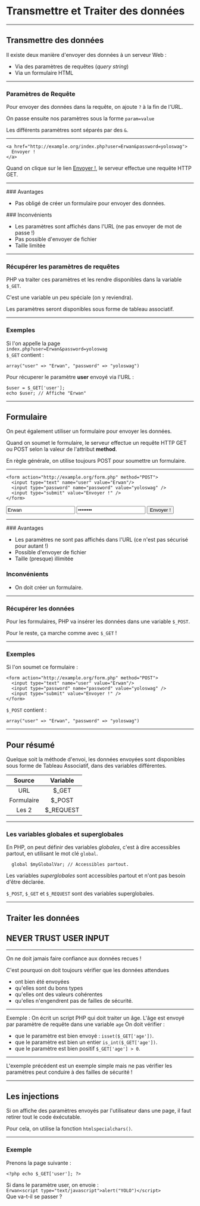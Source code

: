 # Transmettre et Traiter des données



---



## Transmettre des données

Il existe deux manière d'envoyer des données à un serveur Web :
 - Via des paramètres de requêtes (_query string_)
 - Via un formulaire HTML



---



### Paramètres de Requête

Pour envoyer des données dans la requête, on ajoute `?` à la fin de l'URL.

On passe ensuite nos paramètres sous la forme `param=value`

Les différents paramètres sont séparés par des  `&`.


***


```
<a href="http://example.org/index.php?user=Erwan&password=yoloswag">
  Envoyer !
</a>
```
Quand on clique sur le lien [Envoyer !](http://example.org/index.php?user=Erwan&password=yoloswag), le serveur effectue une requête HTTP GET.


***

### Avantages
- Pas obligé de créer un formulaire pour envoyer des données.

### Inconvénients
- Les paramètres sont affichés dans l'URL (ne pas envoyer de mot de passe !)
- Pas possible d'envoyer de fichier
- Taille limitée


***


### Récupérer les paramètres de requêtes

PHP va traiter ces paramètres et les rendre disponibles dans la variable `$_GET`.

C'est une variable un peu spéciale (on y reviendra).

Les paramètres seront disponibles sous forme de tableau associatif.


***


### Exemples

Si l'on appelle la page  
`index.php?user=Erwan&password=yoloswag`  
`$_GET` contient :

```
array("user" => "Erwan", "password" => "yoloswag")
```

Pour récuperer le paramètre **user** envoyé via l'URL :
```
$user = $_GET['user'];
echo $user; // Affiche "Erwan"
```



---



## Formulaire

On peut également utiliser un formulaire pour envoyer les données.

Quand on soumet le formulaire, le serveur effectue un requête HTTP GET ou POST selon la valeur de l'attribut **method**.

En règle générale, on utilise toujours POST pour soumettre un formulaire.


***


```
<form action="http://example.org/form.php" method="POST">
  <input type="text" name="user" value="Erwan"/>
  <input type="password" name="password" value="yoloswag" />
  <input type="submit" value="Envoyer !" />
</form>
```

<form action="http://example.org/form.php" method="POST">
  <input type="text" name="user" value="Erwan"/>
  <input type="password" name="password" value="yoloswag" />
  <input type="submit" value="Envoyer !" />
</form>


***


### Avantages
- Les paramètres ne sont pas affichés dans l'URL (ce n'est pas sécurisé pour autant !)
- Possible d'envoyer de fichier
- Taille (presque) illimitée

### Inconvénients
- On doit créer un formulaire.



***



### Récupérer les données

Pour les formulaires, PHP va insérer les données dans une variable `$_POST`.

Pour le reste, ça marche comme avec `$_GET` !


***



### Exemples

Si l'on soumet ce formulaire :
```
<form action="http://example.org/form.php" method="POST">
  <input type="text" name="user" value="Erwan"/>
  <input type="password" name="password" value="yoloswag" />
  <input type="submit" value="Envoyer !" />
</form>
```

`$_POST` contient :
```
array("user" => "Erwan", "password" => "yoloswag")
```



---



## Pour résumé

Quelque soit la méthode d'envoi, les données envoyées sont disponibles sous forme de Tableau Associatif, dans des variables différentes.

|Source|Variable|
|:----:|:------:|
|URL|$_GET|
|Formulaire|$_POST|
|Les 2|$_REQUEST|



***


### Les variables globales et superglobales

En PHP, on peut définir des variables _globales_, c'est à dire accessibles partout, en utilisant le mot clé `global`.

```
  global $myGlobalVar; // Accessibles partout.
```
Les variables _superglobales_ sont accessibles partout et n'ont pas besoin d'être déclarée.

`$_POST`, `$_GET` et `$_REQUEST` sont des variables superglobales.



---



## Traiter les données

## NEVER TRUST USER INPUT


***


On ne doit jamais faire confiance aux données recues !

C'est pourquoi on doit toujours vérifier que les données attendues
- ont bien été envoyées
- qu'elles sont du bons types
- qu'elles ont des valeurs cohérentes
- qu'elles n'engendrent pas de failles de sécurité.


***


Exemple :
On écrit un script PHP qui doit traiter un âge.
L'âge est envoyé par paramètre de requête dans une variable `age`
On doit vérifier :
- que le paramètre est bien envoyé : `isset($_GET['age'])`.
- que le paramètre est bien un entier `is_int($_GET['age'])`.
- que le paramètre est bien positif `$_GET['age'] > 0`.

***


L'exemple précédent est un exemple simple mais ne pas vérifier les paramètres peut conduire à des failles de sécurité !


***


## Les injections

Si on affiche des paramètres envoyés par l'utilisateur dans une page, il faut retirer tout le code éxécutable.

Pour cela, on utilise la fonction  `htmlspecialchars()`.


***


### Exemple


Prenons la page suivante :
```
<?php echo $_GET['user']; ?>
```

Si dans le paramètre user, on envoie :  
`Erwan<script type="text/javascript">alert("YOLO")</script>`  
Que va-t-il se passer ?
